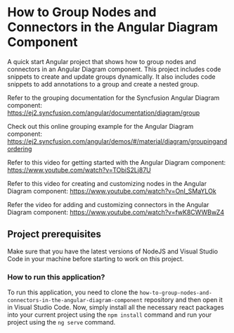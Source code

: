# How to Group Nodes and Connectors in the Angular Diagram Component

A quick start Angular project that shows how to group nodes and connectors in an Angular Diagram component. This project includes code snippets to create and update groups dynamically. It also includes code snippets to add annotations to a group and create a nested group.

Refer to the grouping documentation for the Syncfusion Angular Diagram component: 
https://ej2.syncfusion.com/angular/documentation/diagram/group

Check out this online grouping example for the Angular Diagram component: 
https://ej2.syncfusion.com/angular/demos/#/material/diagram/groupingandordering 

Refer to this video for getting started with the Angular Diagram component:
https://www.youtube.com/watch?v=TObiS2Lj87U 

Refer to this video for creating and customizing nodes in the Angular Diagram component:
https://www.youtube.com/watch?v=OnI_SMaYLOk

Refer the video for adding and customizing connectors in the Angular Diagram component:
https://www.youtube.com/watch?v=fwK8CWWBwZ4

## Project prerequisites

Make sure that you have the latest versions of NodeJS and Visual Studio Code in your machine before starting to work on this project.

### How to run this application?

To run this application, you need to clone the `how-to-group-nodes-and-connectors-in-the-angular-diagram-component` repository and then open it in Visual Studio Code. Now, simply install all the necessary react packages into your current project using the `npm install` command and run your project using the `ng serve` command.

